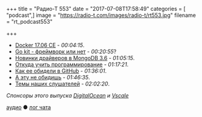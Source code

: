 +++
title = "Радио-Т 553"
date = "2017-07-08T17:58:49"
categories = [ "podcast",]
image = "https://radio-t.com/images/radio-t/rt553.jpg"
filename = "rt_podcast553"

+++

- [Docker 17.06 CE](https://blog.docker.com/2017/06/announcing-docker-17-06-community-edition-ce/) - *00:04:15*.
- [Go kit - фреймворк или нет](https://gokit.io/) - *00:20:55*?
- [Новинки драйверов в MongoDB 3.6](https://emptysqua.re/blog/driver-features-for-mongodb-3-6/) - *01:05:15*.
- [Откуда учить программирование](http://www.programmingforbeginnersbook.com/blog/top-down-bottom-up-approaches-to-learning-programming/) - *01:17:21*.
- [Как ее обидели в GitHub](http://where.coraline.codes/blog/my-year-at-github/) - *01:36:01*.
- [А эту не обидишь](https://communequation.wordpress.com/2017/07/05/im-not-a-woman-in-tech/) - *01:46:35*.
- [Темы наших слушателей](https://radio-t.com/p/2017/07/04/prep-553/) - *02:02:20*.

*Спонсоры этого выпуска [DigitalOcean](https://www.digitalocean.com) и [Vscale](http://bit.ly/radio-t_vscale)*

[аудио](http://cdn.radio-t.com/rt_podcast553.mp3) ● [лог чата](http://chat.radio-t.com/logs/radio-t-553.html)
<audio src="http://cdn.radio-t.com/rt_podcast553.mp3" preload="none"></audio>
